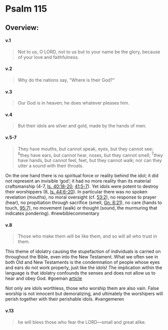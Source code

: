 # Psalm 115

## Overview:


#### v.1
>Not to us, O LORD, not to us but to your name be the glory, because of your love and faithfulness.

#### v.2
>Why do the nations say, "Where is their God?"

#### v.3
>Our God is in heaven; he does whatever pleases him.

#### v.4
>But their idols are silver and gold, made by the hands of men.

#### v.5-7
>They have mouths, but cannot speak, eyes, but they cannot see; <sup>6</sup>they have ears, but cannot hear, noses, but they cannot smell; <sup>7</sup>they have hands, but cannot feel, feet, but they cannot walk; nor can they utter a sound with their throats.

On the one hand there is no spiritual force or reality behind the idol; it did not represent an invisible ‘god’; it had no more reality than its material craftsmanship (4-7, [Is. 40:18-20](Isaiah40#v.18); [41:5-7](Isaiah41#v.5-7)). Yet idols were potent to destroy their worshippers (8, [Is. 44:6-20](Isaiah44#v.6)). In particular there was no spoken revelation (mouths), no moral oversight (cf. [53:2](Isaiah53#v.1-2)), no response to prayer (hear), no propitiation through sacrifice (smell, [Gn. 8:21](Genesis8#v.21)), no care (hands to touch, [95:7](Psalm95#v.7)), no movement (walk) or thought (sound, the murmuring that indicates pondering).
#newbiblecommentary 

#### v.8
>Those who make them will be like them, and so will all who trust in them.

This theme of idolatry causing the stupefaction of individuals is carried on throughout the Bible, even into the New Testament. What we often see in both Old and New Testaments is the condemnation of people whose eyes and ears do not work properly, just like the idols! The implication within the language is that idolatry confounds the senses and does not allow us to hear and obey God.
#goeman [article](https://petergoeman.com/you-become-what-you-worship/)

Not only are idols worthless, those who worship them are also vain. False worship is not innocent but demoralizing, and ultimately the worshipers will perish together with their perishable idols.
#vangemeren 

#### v.13
>he will bless those who fear the LORD—small and great alike.





